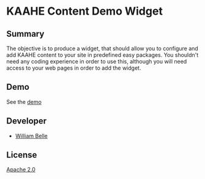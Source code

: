 KAAHE Content Demo Widget
=========================

Summary
-------

The objective is to produce a widget, that should allow you to configure and
add KAAHE content to your site in predefined easy packages. You shouldn't need
any coding experience in order to use this, although you will need access to
your web pages in order to add the widget.

Demo
----

See the [demo](http://healthonnet.github.io/kaahe-content-demo-widget/)

Developer
---------

 - [William Belle](https://github.com/williambelle)

License
-------

[Apache 2.0](http://www.apache.org/licenses/LICENSE-2.0.html)
